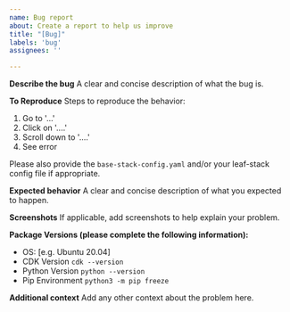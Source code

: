 ```yaml
---
name: Bug report
about: Create a report to help us improve
title: "[Bug]"
labels: 'bug'
assignees: ''

---
```


**Describe the bug**
A clear and concise description of what the bug is.

**To Reproduce**
Steps to reproduce the behavior:

1. Go to '...'
2. Click on '....'
3. Scroll down to '....'
4. See error

Please also provide the `base-stack-config.yaml` and/or your leaf-stack config file if appropriate.

**Expected behavior**
A clear and concise description of what you expected to happen.

**Screenshots**
If applicable, add screenshots to help explain your problem.

**Package Versions (please complete the following information):**

- OS: [e.g. Ubuntu 20.04]
- CDK Version `cdk --version`
- Python Version `python --version`
- Pip Environment `python3 -m pip freeze`

**Additional context**
Add any other context about the problem here.
